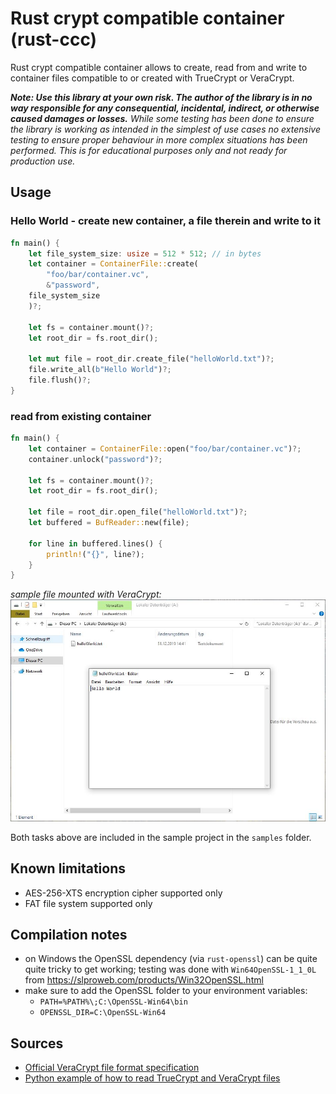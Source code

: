 # Rust crypt compatible container (rust-ccc)

Rust crypt compatible container allows to create, read from and write to container files compatible to or created with TrueCrypt or VeraCrypt.

*__Note: Use this library at your own risk. The author of the library is in no way responsible for any consequential, incidental, indirect, or otherwise caused damages or losses.__
While some testing has been done to ensure the library is working as intended in the simplest of use cases no extensive testing to ensure proper behaviour in more complex situations has been performed. This is for educational purposes only and not ready for production use.*

## Usage
### Hello World - create new container, a file therein and write to it
```rust
fn main() {
    let file_system_size: usize = 512 * 512; // in bytes
    let container = ContainerFile::create(
        "foo/bar/container.vc",
        &"password",
    file_system_size
    )?;
        
    let fs = container.mount()?;
    let root_dir = fs.root_dir();
            
    let mut file = root_dir.create_file("helloWorld.txt")?;
    file.write_all(b"Hello World")?;
    file.flush()?;
}
```
### read from existing container
```rust
fn main() {
    let container = ContainerFile::open("foo/bar/container.vc")?;
    container.unlock("password")?;
        
    let fs = container.mount()?;
    let root_dir = fs.root_dir();
        
    let file = root_dir.open_file("helloWorld.txt")?;
    let buffered = BufReader::new(file);
    
    for line in buffered.lines() {
        println!("{}", line?);
    }
}
```
*sample file mounted with VeraCrypt:*
![img](img/mounted_container.jpg)

Both tasks above are included in the sample project in the `samples` folder.    

## Known limitations
* AES-256-XTS encryption cipher supported only
* FAT file system supported only

## Compilation notes
* on Windows the OpenSSL dependency (via `rust-openssl`) can be quite quite tricky to get working; testing was done with `Win64OpenSSL-1_1_0L` from https://slproweb.com/products/Win32OpenSSL.html
* make sure to add the OpenSSL folder to your environment variables: 
    * `PATH=%PATH%\;C:\OpenSSL-Win64\bin`
    * `OPENSSL_DIR=C:\OpenSSL-Win64`

## Sources
* [Official VeraCrypt file format specification](www.veracrypt.fr/en/VeraCrypt%20Volume%20Format%20Specification.html)
* [Python example of how to read TrueCrypt and VeraCrypt files](http://blog.bjrn.se/2008/01/truecrypt-explained.html)
